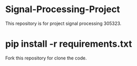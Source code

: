 # Signal-Processing-Project
This repository is for project signal processing 305323.

# pip install -r requirements.txt
Fork this repository for clone the code.